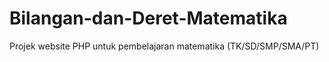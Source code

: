 # Bilangan-dan-Deret-Matematika
Projek website PHP untuk pembelajaran matematika (TK/SD/SMP/SMA/PT)
